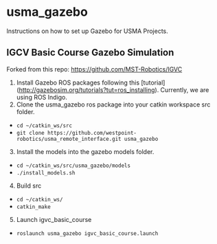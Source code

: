 # usma_gazebo
Instructions on how to set up Gazebo for USMA Projects.

## IGCV Basic Course Gazebo Simulation
Forked from this repo: https://github.com/MST-Robotics/IGVC

1. Install Gazebo ROS packages following this [tutorial] (http://gazebosim.org/tutorials?tut=ros_installing). Currently, we are using ROS Indigo.
2. Clone the usma_gazebo ros package into your catkin workspace src folder.
- `cd ~/catkin_ws/src`
- `git clone https://github.com/westpoint-robotics/usma_remote_interface.git usma_gazebo`
3. Install the models into the gazebo models folder.
- `cd ~/catkin_ws/src/usma_gazebo/models`
- `./install_models.sh`
4. Build src
- `cd ~/catkin_ws/`
- `catkin_make`
5. Launch igvc_basic_course
- `roslaunch usma_gazebo igvc_basic_course.launch`

